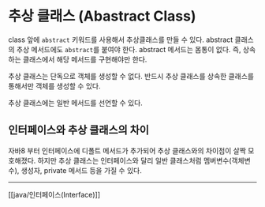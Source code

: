 # 추상 클래스 (Abastract Class)
class 앞에 `abstract` 키워드를 사용해서 추상클래스를 만들 수 있다.
abstract 클래스의 추상 메서드에도 `abstract`를 붙여야 한다. abstract 메서드는 몸통이 없다.
즉, 상속하는 클래스에서 해당 메서드를 구현해야만 한다.

추상 클래스는 단독으로 객체를 생성할 수 없다. 반드시 추상 클래스를 상속한 클래스를 통해서만 객체를 생성할 수 있다.

추상 클래스에는 일반 메서드를 선언할 수 있다.

## 인터페이스와 추상 클래스의 차이
자바8 부터 인터페이스에 디폴트 메서드가 추가되어 추상 클래스와의 차이점이 살짝 모호해졌다. 하지만 추상 클래스는 인터페이스와 달리 일반 클래스처럼 멤버변수(객체변수), 생성자, private 메서드 등을 가질 수 있다.

---
[[java/인터페이스(Interface)]]